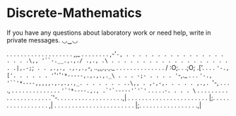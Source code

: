 # Discrete-Mathematics

If you have any questions about laboratory work or need help, 
write in private messages. ◡‿◡

. . . . . . . . . . . . . . . . . . . ,,_ . . . . . . . . ,-'`-,
. . . . . . . . . . . . . . . . . . . .\,, '``-.__.,.,./ .,., .\
. . . . . . . . . . . . . . . . . . . . .|,.-;`;` . . ,.,., .,.,.,`-,
..,,,.,.,._ . . . . . . . . . . . . . . / :O;. . .;O; .['. . . . `'-.,
['. . . . . . '`'`'`'`'*-----,.,.,.,._\ . . . -;- . . . . '`-,._ . . . `'-.,
'``'*----,,,,,.,.,.,.,_. . . . . . . ..\,, . ,-,-,. . . . . ,.,. `'-, . . . .\,
. . . . . . . . . . . . . . ``'`'*----.,., .`'`-----'`'`'`` . . . . .`-. . . . \`
. . . . . . . . . . . . . . . . . . . . . .`'-. . . . . . . . . . . . . . . . . . .,|
. . . . . . . . . . . . . . . . . . . . . . . |;. . . . . . . . . . . . . . . . . ,|
. . . . . . . . . . . . . . . . . . . . . . . |;. . . . . . . . . . . . . . . . .,|
